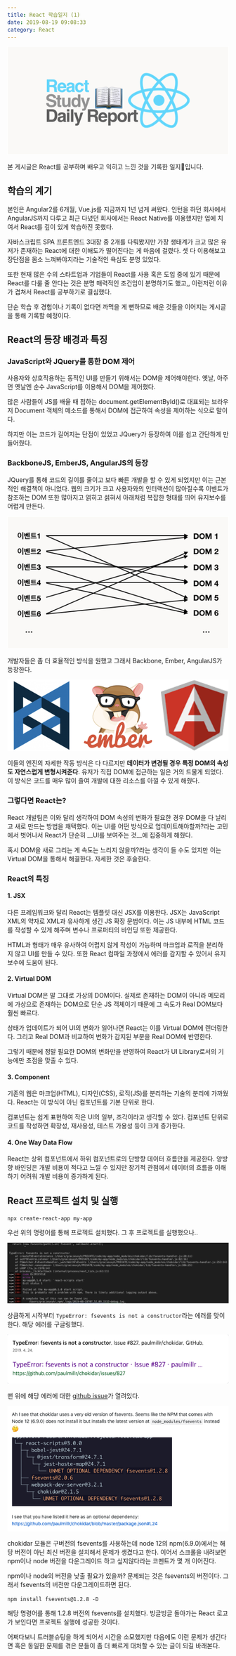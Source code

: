 ```yaml
---
title: React 학습일지 (1)
date: 2019-08-19 09:08:33
category: React
---
```


![react-study-daily-report](./images/react-study-daily-report.png)

본 게시글은 React를 공부하며 배우고 익히고 느낀 것을 기록한 일지📖입니다.

## 학습의 계기

본인은 Angular2를 6개월, Vue.js를 지금까지 1년 넘게 써왔다. 인턴을 하던 회사에서 AngularJS까지 다루고 최근 다녔던 회사에서는 React Native를 이용했지만 업에 치여서 React를 깊이 있게 학습하진 못했다.

자바스크립트 SPA 프론트엔드 3대장 중 2개를 다뤄봤지만 가장 생태계가 크고 많은 유저가 존재하는 React에 대한 이해도가 떨어진다는 게 마음에 걸렸다. 셋 다 이용해보고 장단점을 몸소 느껴봐야지라는 기술적인 욕심도 분명 있었다.

또한 현재 많은 수의 스타트업과 기업들이 React를 사용 혹은 도입 중에 있기 때문에 React를 다룰 줄 안다는 것은 분명 매력적인 조건임이 분명하기도 했고,, 이런저런 이유가 겹쳐서 React를 공부하기로 결심했다.

단순 학습 후 경험이나 기록이 없다면 까먹을 게 뻔하므로 배운 것들을 이어지는 게시글을 통해 기록할 예정이다.

## React의 등장 배경과 특징

### JavaScript와 JQuery를 통한 DOM 제어

사용자와 상호작용하는 동적인 UI를 만들기 위해서는 DOM을 제어해야한다. 옛날, 아주 먼 옛날엔 순수 JavaScript를 이용해서 DOM을 제어했다.

많은 사람들이 JS를 배울 때 접하는 document.getElementById()로 대표되는 브라우저 Document 객체의 메소드를 통해서 DOM에 접근하여 속성을 제어하는 식으로 말이다.

하지만 이는 코드가 길어지는 단점이 있었고 JQuery가 등장하여 이를 쉽고 간단하게 만들어줬다.

### BackboneJS, EmberJS, AngularJS의 등장

JQuery를 통해 코드의 길이를 줄이고 보다 빠른 개발을 할 수 있게 되었지만 이는 근본적인 해결책이 아니었다. 웹의 크기가 크고 사용자와의 인터랙션이 많아질수록 이벤트가 참조하는 DOM 또한 많아지고
얽히고 섥혀서 아래처럼 복잡한 형태를 띄어 유지보수를 어렵게 만든다.

![complex-dom-manipulate](./images/complex-dom-manipulate.png)

개발자들은 좀 더 효율적인 방식을 원했고 그래서 Backbone, Ember, AngularJS가 등장한다.
 
![back_em_ng](./images/back_em_ng.png)

이들의 엔진의 자세한 작동 방식은 다 다르지만 __데이터가 변경될 경우 특정 DOM의 속성도 자연스럽게 변형시켜준다__. 유저가 직접 DOM에 접근하는 일은 거의 드물게 되었다. 이 방식은 코드를 매우 많이 줄여 개발에 대한 리소스를 아낄 수 있게 해줬다.

### 그렇다면 React는?

React 개발팀은 이와 달리 생각하여 DOM 속성의 변화가 필요한 경우 DOM을 다 날리고 새로 만드는 방법을 채택했다. 이는 UI를 어떤 방식으로 업데이트해야할까?라는 고민에서 벗어나서 React가
단순히 __UI를 보여주는 것__에 집중하게 해줬다.

혹시 DOM을 새로 그리는 게 속도는 느리지 않을까?라는 생각이 들 수도 있지만 이는 Virtual DOM을 통해서 해결한다. 자세한 것은 후술한다.

### React의 특징

#### 1. JSX

다른 프레임워크와 달리 React는 템플릿 대신 JSX를 이용한다. JSX는 JavaScript XML의 약자로 XML과 유사하게 생긴 JS 확장 문법이다. 이는 JS 내부에 HTML 코드를 작성할 수 있게 해주며 변수나 프로퍼티의 바인딩 또한 제공한다.

HTML과 형태가 매우 유사하여 어렵지 않게 작성이 가능하며 마크업과 로직을 분리하지 않고 UI를 만들 수 있다. 또한 React 컴파일 과정에서 에러를 감지할 수 있어서 유지보수에 도움이 된다.


#### 2. Virtual DOM

Virtual DOM은 말 그대로 가상의 DOM이다. 실제로 존재하는 DOM이 아니라 메모리에 가상으로 존재하는 DOM으로 단순 JS 객체이기 때문에 그 속도가 Real DOM보다 훨씬 빠르다.

상태가 업데이트가 되어 UI의 변화가 일어나면 React는 이를 Virtual DOM에 렌더링한다. 그리고 Real DOM과 비교하여 변화가 감지된 부분을 Real DOM에 반영한다.

그렇기 때문에 정말 필요한 DOM의 변화만을 반영하여 React가 UI Library로서의 기능에만 초점을 맞출 수 있다.


#### 3. Component

기존의 웹은 마크업(HTML), 디자인(CSS), 로직(JS)를 분리하는 기술의 분리에 가까웠다. React는 이 방식이 아닌 컴포넌트를 기본 단위로 한다.

컴포넌트는 쉽게 표현하여 작은 UI의 일부, 조각이라고 생각할 수 있다. 컴포넌트 단위로 코드를 작성하면 확장성, 재사용성, 테스트 가용성 등이 크게 증가한다.


#### 4. One Way Data Flow

React는 상위 컴포넌트에서 하위 컴포넌트로의 단방향 데이터 흐름만을 제공한다. 양방향 바인딩은 개발 비용이 적다고 느낄 수 있지만 장기적 관점에서 데이터의 흐름을 이해하기 어려워 개발 비용이 증가하게 된다.


## React 프로젝트 설치 및 실행

`npx create-react-app my-app`

우선 위의 명령어를 통해 프로젝트 설치했다. 그 후 프로젝트를 실행했으나..

![error](./images/error.png)

상큼하게 시작부터 `TypeError: fsevents is not a constructor`라는 에러를 맞이한다. 해당 에러를 구글링했다.

![error-googling](./images/error-googling.png)

맨 위에 해당 에러에 대한 [github issue](https://github.com/paulmillr/chokidar/issues/827)가 열려있다.

![error-cause](./images/error-cause.png)

chokidar 모듈은 구버전의 fsevents를 사용하는데 node 12의 npm(6.9.0)에서는 해당 버전이 아닌 최신 버전을 설치해서 문제가 생겼다고 한다.
이어서 스크롤을 내려보면 npm이나 node 버전을 다운그레이드 하고 싶지않다라는 코멘트가 몇 개 이어진다. 

npm이나 node의 버전을 낮출 필요가 있을까? 문제되는 것은 fsevents의 버전이다. 그래서 fsevents의 버전만 다운그레이드하면 된다.

`npm install fsevents@1.2.8 -D`

해당 명령어를 통해 1.2.8 버전의 fsevents를 설치했다. 빙글빙글 돌아가는 React 로고가 보인다면 프로젝트 실행에 성공한 것이다.

어쩌다보니 트러블슈팅을 하게 되어서 시간을 소모했지만 다음에도 이런 문제가 생긴다면 혹은 동일한 문제를 겪은 분들이 좀 더 빠르게 대처할 수 있는 글이 되길 바래본다.